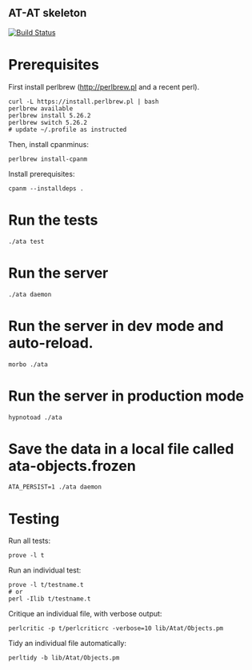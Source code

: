 ## AT-AT skeleton

[![Build Status](https://travis-ci.org/dod-ccpo/skel.svg?branch=master)](https://travis-ci.org/dod-ccpo/skel)

# Prerequisites

First install perlbrew (http://perlbrew.pl and a recent perl).

    curl -L https://install.perlbrew.pl | bash
    perlbrew available
    perlbrew install 5.26.2
    perlbrew switch 5.26.2
    # update ~/.profile as instructed

Then, install cpanminus:

    perlbrew install-cpanm

Install prerequisites:

    cpanm --installdeps .

# Run the tests

    ./ata test

# Run the server

    ./ata daemon

# Run the server in dev mode and auto-reload.

    morbo ./ata

# Run the server in production mode

    hypnotoad ./ata

# Save the data in a local file called ata-objects.frozen

    ATA_PERSIST=1 ./ata daemon

# Testing

Run all tests:

    prove -l t

Run an individual test:

    prove -l t/testname.t
    # or
    perl -Ilib t/testname.t

Critique an individual file, with verbose output:

    perlcritic -p t/perlcriticrc -verbose=10 lib/Atat/Objects.pm

Tidy an individual file automatically:

    perltidy -b lib/Atat/Objects.pm

